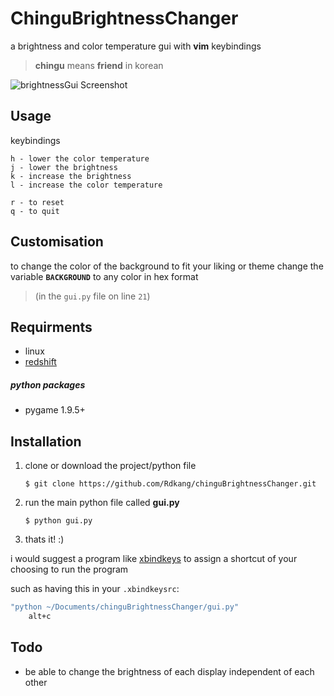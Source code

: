 # ChinguBrightnessChanger
a brightness and color temperature gui with **vim** keybindings
> **chingu** means **friend** in korean

![brightnessGui Screenshot](https://user-images.githubusercontent.com/68774237/131709040-a51d3372-d8c8-4ab0-aa95-19543ed1708d.png)

## Usage
keybindings
```
h - lower the color temperature
j - lower the brightness
k - increase the brightness
l - increase the color temperature

r - to reset
q - to quit
```
## Customisation
to change the color of the background to fit your liking or theme change the variable **`BACKGROUND`** to any color in hex format
> (in the `gui.py` file on line `21`)

## Requirments
- linux
- [redshift](https://wiki.archlinux.org/title/Redshift)

##### **python packages**
- pygame 1.9.5+

## Installation
1. clone or download the project/python file

    `$ git clone https://github.com/Rdkang/chinguBrightnessChanger.git`

2. run the main python file called **gui.py**

    `$ python gui.py`

3. thats it! :)

i would suggest a program like [xbindkeys](https://wiki.archlinux.org/title/Xbindkeys) to assign a shortcut of your choosing to run the program

such as having this in your `.xbindkeysrc`:
```bash
"python ~/Documents/chinguBrightnessChanger/gui.py"
    alt+c
```      


## Todo
- be able to change the brightness of each display independent of each other
